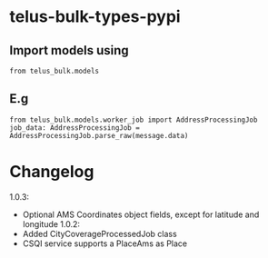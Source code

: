 # telus-bulk-types-pypi

## Import models using

    from telus_bulk.models

## E.g
    from telus_bulk.models.worker_job import AddressProcessingJob
    job_data: AddressProcessingJob = AddressProcessingJob.parse_raw(message.data)

# Changelog
1.0.3:
- Optional AMS Coordinates object fields, except for latitude and longitude
1.0.2:
- Added CityCoverageProcessedJob class
- CSQI service supports a PlaceAms as Place
